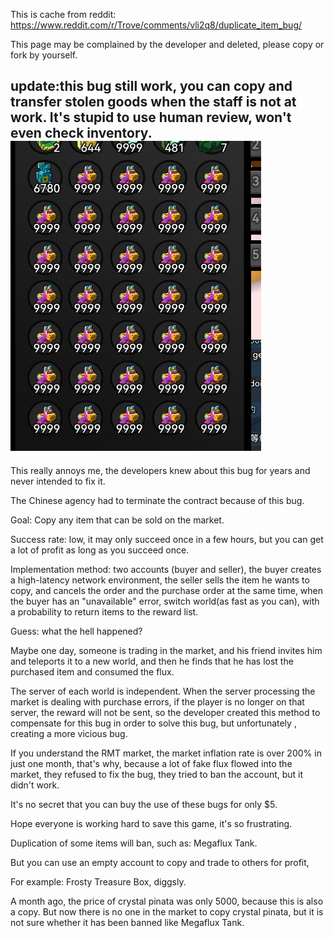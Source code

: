 This is cache from reddit: https://www.reddit.com/r/Trove/comments/vli2q8/duplicate_item_bug/

This page may be complained by the developer and deleted, please copy or fork by yourself.

update:this bug still work, you can copy and transfer stolen goods when the staff is not at work.
It's stupid to use human review, won't even check inventory.
![contents](./0717111758.jpg)
----------------------------------------------------------------------------------------------------

This really annoys me, the developers knew about this bug for years and never intended to fix it.

The Chinese agency had to terminate the contract because of this bug.



Goal: Copy any item that can be sold on the market.

Success rate: low, it may only succeed once in a few hours, but you can get a lot of profit as long as you succeed once.

Implementation method: two accounts (buyer and seller), the buyer creates a high-latency network environment, the seller sells the item he wants to copy, and cancels the order and the purchase order at the same time, when the buyer has an "unavailable" error, switch world(as fast as you can), with a probability to return items to the reward list.



Guess: what the hell happened?

Maybe one day, someone is trading in the market, and his friend invites him and teleports it to a new world, and then he finds that he has lost the purchased item and consumed the flux.

The server of each world is independent. When the server processing the market is dealing with purchase errors, if the player is no longer on that server, the reward will not be sent, so the developer created this method to compensate for this bug in order to solve this bug, but unfortunately , creating a more vicious bug.



If you understand the RMT market, the market inflation rate is over 200% in just one month, that's why, because a lot of fake flux flowed into the market, they refused to fix the bug, they tried to ban the account, but it didn't work.



It's no secret that you can buy the use of these bugs for only $5.

Hope everyone is working hard to save this game, it's so frustrating.

Duplication of some items will ban, such as: Megaflux Tank.

But you can use an empty account to copy and trade to others for profit,

For example: Frosty Treasure Box, diggsly.

A month ago, the price of crystal pinata was only 5000, because this is also a copy. But now there is no one in the market to copy crystal pinata, but it is not sure whether it has been banned like Megaflux Tank.

